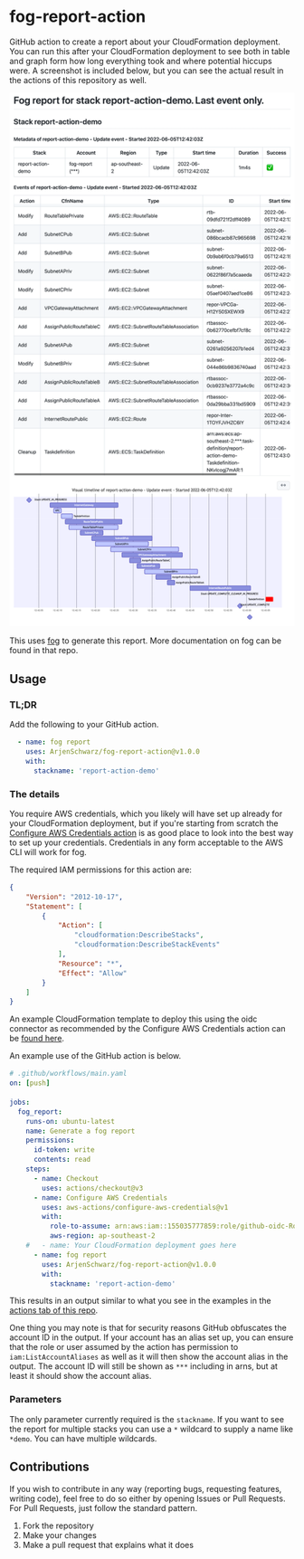 # fog-report-action

GitHub action to create a report about your CloudFormation deployment. You can run this after your CloudFormation deployment to see both in table and graph form how long everything took and where potential hiccups were. A screenshot is included below, but you can see the actual result in the actions of this repository as well.

![](docs/report-demo.png)

This uses [fog](https://github.com/ArjenSchwarz/fog) to generate this report. More documentation on fog can be found in that repo.

## Usage

### TL;DR

Add the following to your GitHub action.

```yaml
  - name: fog report
    uses: ArjenSchwarz/fog-report-action@v1.0.0
    with:
      stackname: 'report-action-demo'
```

### The details

You require AWS credentials, which you likely will have set up already for your CloudFormation deployment, but if you're starting from scratch the [Configure AWS Credentials action](https://github.com/aws-actions/configure-aws-credentials) is as good place to look into the best way to set up your credentials. Credentials in any form acceptable to the AWS CLI will work for fog.

The required IAM permissions for this action are:

```json
{
    "Version": "2012-10-17",
    "Statement": [
        {
            "Action": [
                "cloudformation:DescribeStacks",
                "cloudformation:DescribeStackEvents"
            ],
            "Resource": "*",
            "Effect": "Allow"
        }
    ]
}
```

An example CloudFormation template to deploy this using the oidc connector as recommended by the Configure AWS Credentials action can be [found here](docs/oidc-role-with-minimal-permissions.yaml).

An example use of the GitHub action is below.

```yaml
# .github/workflows/main.yaml
on: [push]

jobs:
  fog_report:
    runs-on: ubuntu-latest
    name: Generate a fog report
    permissions:
      id-token: write
      contents: read
    steps:
      - name: Checkout
        uses: actions/checkout@v3
      - name: Configure AWS Credentials
        uses: aws-actions/configure-aws-credentials@v1
        with:
          role-to-assume: arn:aws:iam::155035777859:role/github-oidc-Role-1KGGNFPEDB3UR
          aws-region: ap-southeast-2
    #   - name: Your CloudFormation deployment goes here
      - name: fog report
        uses: ArjenSchwarz/fog-report-action@v1.0.0
        with:
          stackname: 'report-action-demo'
```

This results in an output similar to what you see in the examples in the [actions tab of this repo](https://github.com/ArjenSchwarz/fog-report-action/actions).

One thing you may note is that for security reasons GitHub obfuscates the account ID in the output. If your account has an alias set up, you can ensure that the role or user assumed by the action has permission to `iam:ListAccountAliases` as well as it will then show the account alias in the output. The account ID will still be shown as `***` including in arns, but at least it should show the account alias.

### Parameters

The only parameter currently required is the `stackname`. If you want to see the report for multiple stacks you can use a `*` wildcard to supply a name like `*demo`. You can have multiple wildcards.

## Contributions

If you wish to contribute in any way (reporting bugs, requesting features, writing code), feel free to do so either by opening Issues or Pull Requests. For Pull Requests, just follow the standard pattern.

1. Fork the repository
2. Make your changes
3. Make a pull request that explains what it does